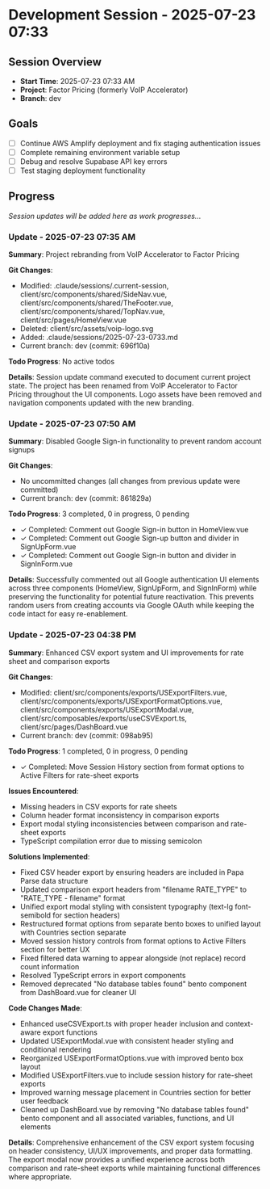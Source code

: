 # Development Session - 2025-07-23 07:33

## Session Overview
- **Start Time**: 2025-07-23 07:33 AM
- **Project**: Factor Pricing (formerly VoIP Accelerator)
- **Branch**: dev

## Goals
- [ ] Continue AWS Amplify deployment and fix staging authentication issues
- [ ] Complete remaining environment variable setup
- [ ] Debug and resolve Supabase API key errors
- [ ] Test staging deployment functionality

## Progress

*Session updates will be added here as work progresses...*

### Update - 2025-07-23 07:35 AM

**Summary**: Project rebranding from VoIP Accelerator to Factor Pricing

**Git Changes**:
- Modified: .claude/sessions/.current-session, client/src/components/shared/SideNav.vue, client/src/components/shared/TheFooter.vue, client/src/components/shared/TopNav.vue, client/src/pages/HomeView.vue
- Deleted: client/src/assets/voip-logo.svg
- Added: .claude/sessions/2025-07-23-0733.md
- Current branch: dev (commit: 696f10a)

**Todo Progress**: No active todos

**Details**: Session update command executed to document current project state. The project has been renamed from VoIP Accelerator to Factor Pricing throughout the UI components. Logo assets have been removed and navigation components updated with the new branding.

### Update - 2025-07-23 07:50 AM

**Summary**: Disabled Google Sign-in functionality to prevent random account signups

**Git Changes**:
- No uncommitted changes (all changes from previous update were committed)
- Current branch: dev (commit: 861829a)

**Todo Progress**: 3 completed, 0 in progress, 0 pending
- ✓ Completed: Comment out Google Sign-in button in HomeView.vue
- ✓ Completed: Comment out Google Sign-up button and divider in SignUpForm.vue
- ✓ Completed: Comment out Google Sign-in button and divider in SignInForm.vue

**Details**: Successfully commented out all Google authentication UI elements across three components (HomeView, SignUpForm, and SignInForm) while preserving the functionality for potential future reactivation. This prevents random users from creating accounts via Google OAuth while keeping the code intact for easy re-enablement.

### Update - 2025-07-23 04:38 PM

**Summary**: Enhanced CSV export system and UI improvements for rate sheet and comparison exports

**Git Changes**:
- Modified: client/src/components/exports/USExportFilters.vue, client/src/components/exports/USExportFormatOptions.vue, client/src/components/exports/USExportModal.vue, client/src/composables/exports/useCSVExport.ts, client/src/pages/DashBoard.vue
- Current branch: dev (commit: 098ab95)

**Todo Progress**: 1 completed, 0 in progress, 0 pending
- ✓ Completed: Move Session History section from format options to Active Filters for rate-sheet exports

**Issues Encountered**:
- Missing headers in CSV exports for rate sheets
- Column header format inconsistency in comparison exports 
- Export modal styling inconsistencies between comparison and rate-sheet exports
- TypeScript compilation error due to missing semicolon

**Solutions Implemented**:
- Fixed CSV header export by ensuring headers are included in Papa Parse data structure
- Updated comparison export headers from "filename RATE_TYPE" to "RATE_TYPE - filename" format
- Unified export modal styling with consistent typography (text-lg font-semibold for section headers)
- Restructured format options from separate bento boxes to unified layout with Countries section separate
- Moved session history controls from format options to Active Filters section for better UX
- Fixed filtered data warning to appear alongside (not replace) record count information
- Resolved TypeScript errors in export components
- Removed deprecated "No database tables found" bento component from DashBoard.vue for cleaner UI

**Code Changes Made**:
- Enhanced useCSVExport.ts with proper header inclusion and context-aware export functions
- Updated USExportModal.vue with consistent header styling and conditional rendering
- Reorganized USExportFormatOptions.vue with improved bento box layout
- Modified USExportFilters.vue to include session history for rate-sheet exports
- Improved warning message placement in Countries section for better user feedback
- Cleaned up DashBoard.vue by removing "No database tables found" bento component and all associated variables, functions, and UI elements

**Details**: Comprehensive enhancement of the CSV export system focusing on header consistency, UI/UX improvements, and proper data formatting. The export modal now provides a unified experience across both comparison and rate-sheet exports while maintaining functional differences where appropriate.